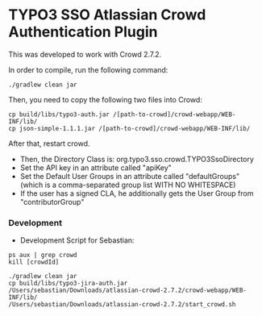 # TYPO3 SSO Atlassian Crowd Authentication Plugin

This was developed to work with Crowd 2.7.2.

In order to compile, run the following command:

`
./gradlew clean jar
`

Then, you need to copy the following two files into Crowd:

```
cp build/libs/typo3-auth.jar /[path-to-crowd]/crowd-webapp/WEB-INF/lib/
cp json-simple-1.1.1.jar /[path-to-crowd]/crowd-webapp/WEB-INF/lib/
```

After that, restart crowd.

* Then, the Directory Class is: org.typo3.sso.crowd.TYPO3SsoDirectory
* Set the API key in an attribute called "apiKey"
* Set the Default User Groups in an attribute called "defaultGroups" (which is a comma-separated group list WITH NO WHITESPACE)
* If the user has a signed CLA, he additionally gets the User Group from "contributorGroup"




### Development

* Development Script for Sebastian:

```
ps aux | grep crowd
kill [crowdId]

./gradlew clean jar
cp build/libs/typo3-jira-auth.jar /Users/sebastian/Downloads/atlassian-crowd-2.7.2/crowd-webapp/WEB-INF/lib/
/Users/sebastian/Downloads/atlassian-crowd-2.7.2/start_crowd.sh
```